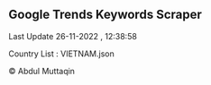 

## Google Trends Keywords Scraper 
 
Last Update 26-11-2022 , 12:38:58

Country List :
VIETNAM.json



© Abdul Muttaqin 
